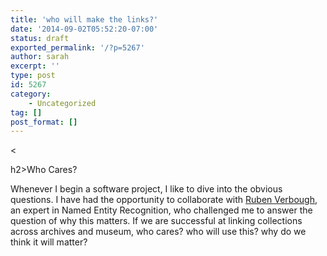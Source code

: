 ```yaml
---
title: 'who will make the links?'
date: '2014-09-02T05:52:20-07:00'
status: draft
exported_permalink: '/?p=5267'
author: sarah
excerpt: ''
type: post
id: 5267
category:
    - Uncategorized
tag: []
post_format: []
---
```

&lt;

h2&gt;Who Cares?

Whenever I begin a software project, I like to dive into the obvious questions. I have had the opportunity to collaborate with [Ruben Verbough](http://ruben.verborgh.org/), an expert in Named Entity Recognition, who challenged me to answer the question of why this matters. If we are successful at linking collections across archives and museum, who cares? who will use this? why do we think it will matter?
